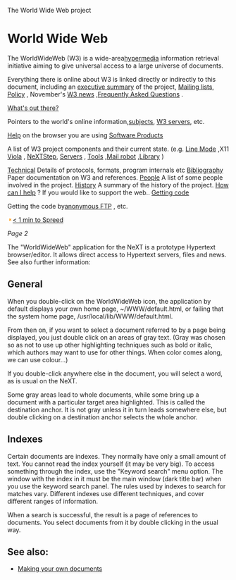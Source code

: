 The World Wide Web project

# World Wide Web

The WorldWideWeb (W3) is a wide-area[hypermedia](http://info.cern.ch/hypertext/WWW/WhatIs.html) information retrieval initiative aiming to give universal access to a large universe of documents.

Everything there is online about W3 is linked directly or indirectly to this document, including an [executive summary](http://info.cern.ch/hypertext/WWW/Summary.html) of the project, [Mailing lists](http://info.cern.ch/hypertext/WWW/Administration/Mailing/Overview.html), [Policy](http://info.cern.ch/hypertext/WWW/Policy.html) , November's [W3 news](http://info.cern.ch/hypertext/WWW/News/9211.html) ,[Frequently Asked Questions](http://info.cern.ch/hypertext/WWW/FAQ/List.html) .

[What's out there?](http://info.cern.ch/hypertext/DataSources/Top.html)

Pointers to the world's online information,[subjects](http://info.cern.ch/hypertext/DataSources/bySubject/Overview.html), [W3 servers](http://info.cern.ch/hypertext/DataSources/WWW/Servers.html), etc.

[Help](http://info.cern.ch/hypertext/WWW/Help.html)
on the browser you are using
[Software Products](http://info.cern.ch/hypertext/WWW/Status.html)

A list of W3 project components and their current state. (e.g. [Line Mode](http://info.cern.ch/hypertext/WWW/LineMode/Browser.html) ,X11 [Viola](http://info.cern.ch/hypertext/WWW/Status.html#35) , [NeXTStep](http://info.cern.ch/hypertext/WWW/NeXT/WorldWideWeb.html), [Servers](http://info.cern.ch/hypertext/WWW/Daemon/Overview.html) , [Tools](http://info.cern.ch/hypertext/WWW/Tools/Overview.html) ,[Mail robot](http://info.cern.ch/hypertext/WWW/MailRobot/Overview.html) ,[Library](http://info.cern.ch/hypertext/WWW/Status.html#57) )

[Technical](http://info.cern.ch/hypertext/WWW/Technical.html)
Details of protocols, formats, program internals etc
[Bibliography](http://info.cern.ch/hypertext/WWW/Bibliography.html)
Paper documentation on W3 and references.
[People](http://info.cern.ch/hypertext/WWW/People.html)
A list of some people involved in the project.
[History](http://info.cern.ch/hypertext/WWW/History.html)
A summary of the history of the project.
[How can I help](http://info.cern.ch/hypertext/WWW/Helping.html) ?
If you would like to support the web..
[Getting code](http://info.cern.ch/hypertext/README.html)

Getting the code by[anonymous FTP](http://info.cern.ch/hypertext/WWW/LineMode/Defaults/Distribution.html) , etc.

![close_icon.png](../_resources/84fc025b2e6ece6f37cfbf5a8c7b496d.png)[< 1 min to Spreed]()

*Page 2*

The "WorldWideWeb" application for the NeXT is a prototype Hypertext browser/editor. It allows direct access to Hypertext servers, files and news. See also further information:

## General

When you double-click on the WorldWideWeb icon, the application by default displays your own home page, ~/WWW/default.html, or failing that the system home page, /usr/local/lib/WWW/default.html.

From then on, if you want to select a document referred to by a page being displayed, you just double click on an areas of gray text. (Gray was chosen so as not to use up other highlighting techniques such as bold or italic, which authors may want to use for other things. When color comes along, we can use colour...)

If you double-click anywhere else in the document, you will select a word, as is usual on the NeXT.

Some gray areas lead to whole documents, while some bring up a document with a particular target area highlighted. This is called the destination anchor. It is not gray unless it in turn leads somewhere else, but double clicking on a destination anchor selects the whole anchor.

## Indexes

Certain documents are indexes. They normally have only a small amount of text. You cannot read the index yourself (it may be very big). To access something through the index, use the "Keyword search" menu option. The window with the index in it must be the main window (dark title bar) when you use the keyword search panel. The rules used by indexes to search for matches vary. Different indexes use different techniques, and cover different ranges of information.

When a search is successful, the result is a page of references to documents. You select documents from it by double clicking in the usual way.

## See also:

- [Making your own documents](http://info.cern.ch/hypertext/WWW/MakingDocuments.html)